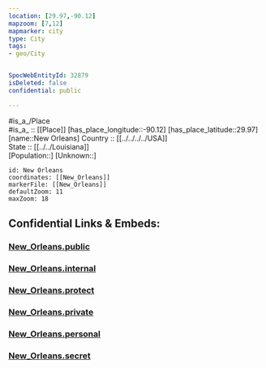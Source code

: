```yaml
---
location: [29.97,-90.12] 
mapzoom: [7,12] 
mapmarker: city 
type: City
tags:
- geo/City


SpocWebEntityId: 32879
isDeleted: false
confidential: public

---
```

#is_a_/Place  
#is_a_ :: [[Place]] 
[has_place_longitude::-90.12] 
[has_place_latitude::29.97] 
[name::New Orleans] 
Country :: [[../../../../USA]]  
State :: [[../../Louisiana]]  
[Population::] 
[Unknown::] 


```leaflet
id: New Orleans
coordinates: [[New_Orleans]] 
markerFile: [[New_Orleans]] 
defaultZoom: 11 
maxZoom: 18
```


## Confidential Links & Embeds: 

### [New_Orleans.public](/_public/\Earth\Continent\America~North\USA\USA~Central\Louisiana\counties~Louisiana\Orleans,County\cities~OrleansNew_Orleans.public.md) 

### [New_Orleans.internal](/_internal/\Earth\Continent\America~North\USA\USA~Central\Louisiana\counties~Louisiana\Orleans,County\cities~OrleansNew_Orleans.internal.md) 

### [New_Orleans.protect](/_protect/\Earth\Continent\America~North\USA\USA~Central\Louisiana\counties~Louisiana\Orleans,County\cities~OrleansNew_Orleans.protect.md) 

### [New_Orleans.private](/_private/\Earth\Continent\America~North\USA\USA~Central\Louisiana\counties~Louisiana\Orleans,County\cities~OrleansNew_Orleans.private.md) 

### [New_Orleans.personal](/_personal/\Earth\Continent\America~North\USA\USA~Central\Louisiana\counties~Louisiana\Orleans,County\cities~OrleansNew_Orleans.personal.md) 

### [New_Orleans.secret](/_secret/\Earth\Continent\America~North\USA\USA~Central\Louisiana\counties~Louisiana\Orleans,County\cities~OrleansNew_Orleans.secret.md)

